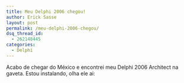 ```yaml
---
title: Meu Delphi 2006 chegou!
author: Erick Sasse
layout: post
permalink: /meu-delphi-2006-chegou/
dsq_thread_id:
  - 262148445
categories:
  - Delphi
---
```

Acabo de chegar do M&eacute;xico e encontrei meu Delphi 2006 Architect na gaveta. Estou instalando, olha ele ai:

[<img src="http://static.flickr.com/34/73867448_c2700e454a_m.jpg" title="" border="0" />][1]

 [1]: http://static.flickr.com/34/73867448_c2700e454a_o.jpg